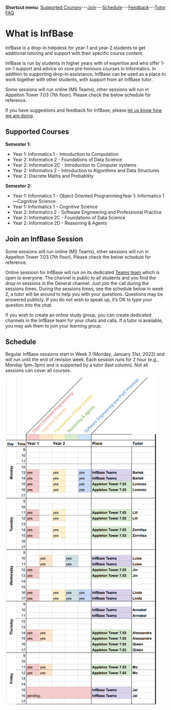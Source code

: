 **Shortcut menu**: [Supported Courses](#supported-courses)---[Join](#join-an-infbase-session)---[Schedule](#schedule)---[Feedback](feedback.html)---[Tutor FAQ](tutor-faq.html)

# What is InfBase


InfBase is a drop-in helpdesk for year-1 and year-2 students to get additional tutoring and support with their specific course content.

InfBase is run by students in higher years with of expertise and who offer 1-on-1 support and advice on core pre-honours courses in Informatics. In addition to supporting drop-in assistance, InfBase can be used as a place to work together with other students, with support from an InfBase tutor.

Some sessions will run online (MS Teams), other sessions will run in Appelton Tower 7.03 (7th floor). Please check the below schedule for reference. 

If you have suggestions and feedback for InfBase, please [let us know how we are doing](feedback.html).

## Supported Courses 

__Semester 1:__
* Year 1: Informatics 1 - Introduction to Computation
* Year 2: Informatice 2 - Foundations of Data Science
* Year 2: Informatice 2C - Introduction to Computer systems
* Year 2: Informatics 2 – Introduction to Algorithms and Data Structures
* Year 2: Discrete Maths and Probability 

__Semester 2:__
* Year 1: Informatics 1 - Object Oriented ProgrammingYear 1: Informatics 1—Cognitive Science
* Year 1: Informatics 1 - Cognitive Science 
* Year 2: Informatics 2 - Software Engineering and Professional Practice
* Year 2: Informatice 2C - Foundations of Data Science
* Year 2: Informatice 2D - Reasoning & Agents


## Join an InfBase Session


Some sessions will run online (MS Teams), other sessions will run in Appelton Tower 7.03 (7th floor). Please check the below schedule for reference. 

Online sessiosn for InfBase will run on its dedicated [Teams team](https://teams.microsoft.com/l/team/19%3a1b9574ccbc404c2d93699fe1bf833b6b%40thread.tacv2/conversations?groupId=a9555449-ddb5-4747-8fc6-1f6bad927c8a&tenantId=2e9f06b0-1669-4589-8789-10a06934dc61) which is open to everyone. The channel is public to all students and you find the drop-in sessions in the General channel. Just join the call during the sessions times. During the sessions times, see the schedule below in week 2, a tutor will be around to help you with your questions. Questions may be answered publicly. If you do not wish to speak up, it’s OK to type your question into the chat. 

If you wish to create an online study group, you can create dedicated channels in the InfBase team for your chats and calls. If a tutor is available, you may ask them to join your learning group.

## Schedule

Regular InfBase sessions start in Week 3 (Monday, January 31st, 2022) and will run until the end of revision week. Each session runs for 2 hour (e.g., Monday 1pm-3pm) and is supported by a tutor (last column). Not all sessions can cover all courses. 

![InfBase 2021 schedule](images/infbase-schedule-2021_22_S2.png)

